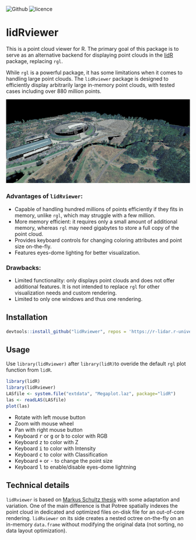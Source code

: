 ![Github](https://img.shields.io/badge/Github-1.0.0-green.svg) ![licence](https://img.shields.io/badge/Licence-GPL--3-blue.svg)

# lidRviewer

This is a point cloud viewer for R. The primary goal of this package is to serve as an alternative backend for displaying point clouds in the [lidR](https://github.com/Jean-Romain/lidR) package, replacing `rgl`.

While `rgl` is a powerful package, it has some limitations when it comes to handling large point clouds. The `lidRviewer` package is designed to efficiently display arbitrarily large in-memory point clouds, with tested cases including over 880 million points.

![](man/figures/autzen-screen.jpg)

### Advantages of `lidRviewer`:

* Capable of handling hundred millions of points efficiently if they fits in memory, unlike `rgl`, which may struggle with a few million.
* More memory efficient: it requires only a small amount of additional memory, whereas `rgl` may need gigabytes to store a full copy of the point cloud.
* Provides keyboard controls for changing coloring attributes and point size on-the-fly.
* Features eyes-dome lighting for better visualization.

### Drawbacks:

* Limited functionality: only displays point clouds and does not offer additional features. It is not intended to replace `rgl` for other visualization needs and custom rendering.
* Limited to only one windows and thus one rendering.

## Installation

```r
devtools::install_github("lidRviewer", repos = 'https://r-lidar.r-universe.dev')
```

## Usage

Use `library(lidRviewer)` after `library(lidR)`to overide the default `rgl` plot function from `lidR`.

```r
library(lidR)
library(lidRviewer)
LASfile <- system.file("extdata", "Megaplot.laz", package="lidR")
las <- readLAS(LASfile)
plot(las)
```

- Rotate with left mouse button
- Zoom with mouse wheel
- Pan with right mouse button
- Keyboard <kbd>r</kbd> or <kbd>g</kbd> or <kbd>b</kbd> to color with RGB
- Keyboard <kbd>z</kbd> to color with Z
- Keyboard <kbd>i</kbd> to color with Intensity
- Keyboard <kbd>c</kbd> to color with Classification
- Keyboard <kbd>+</kbd> or <kbd>-</kbd> to change the point size
- Keyboard <kbd>l</kbd> to enable/disable eyes-dome lightning

## Technical details

`lidRviewer` is based on [Markus Schultz thesis](https://www.cg.tuwien.ac.at/research/publications/2016/SCHUETZ-2016-POT/) with some adaptation and variation. One of the main difference is that Potree spatially indexes the point cloud in dedicated and optimized files on-disk file for an out-of-core rendering. `lidRviewer` on its side creates a nested octree on-the-fly on an in-memory `data.frame` without modifying the original data (not sorting, no data layout optimization).
